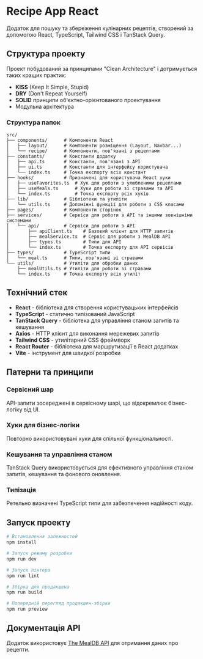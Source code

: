 # Recipe App React

Додаток для пошуку та збереження кулінарних рецептів, створений за допомогою React, TypeScript, Tailwind CSS і TanStack Query.

## Структура проекту

Проект побудований за принципами "Clean Architecture" і дотримується таких кращих практик:

- **KISS** (Keep It Simple, Stupid)
- **DRY** (Don't Repeat Yourself)
- **SOLID** принципи об'єктно-орієнтованого проектування
- Модульна архітектура

### Структура папок

```
src/
├── components/      # Компоненти React
│   ├── layout/      # Компоненти розміщення (Layout, Navbar...)
│   └── recipe/      # Компоненти, пов'язані з рецептами
├── constants/       # Константи додатку
│   ├── api.ts       # Константи, пов'язані з API
│   ├── ui.ts        # Константи для інтерфейсу користувача
│   └── index.ts     # Точка експорту всіх констант
├── hooks/           # Призначені для користувача React хуки
│   ├── useFavorites.ts  # Хук для роботи з улюбленими рецептами
│   ├── useMeals.ts      # Хуки для роботи зі стравами та API
│   └── index.ts         # Точка експорту всіх хуків
├── lib/             # Бібліотеки та утиліти
│   └── utils.ts     # Допоміжні функції для роботи з CSS класами
├── pages/           # Компоненти сторінок
├── services/        # Сервіси для роботи з API та іншими зовнішніми системами
│   └── api/         # Сервіси для роботи з API
│       ├── apiClient.ts    # Базовий клієнт для HTTP запитів
│       ├── mealService.ts  # Сервіс для роботи з MealDB API
│       ├── types.ts        # Типи для API
│       └── index.ts        # Точка експорту для API сервісів
├── types/           # TypeScript типи
│   └── meal.ts      # Типи, пов'язані зі стравами
└── utils/           # Утиліти для обробки даних
    ├── mealUtils.ts # Утиліти для роботи зі стравами
    └── index.ts     # Точка експорту всіх утиліт
```

## Технічний стек

- **React** - бібліотека для створення користувацьких інтерфейсів
- **TypeScript** - статично типізований JavaScript
- **TanStack Query** - бібліотека для управління станом запитів та кешування
- **Axios** - HTTP клієнт для виконання мережевих запитів
- **Tailwind CSS** - утилітарний CSS фреймворк
- **React Router** - бібліотека для маршрутизації в React додатках
- **Vite** - інструмент для швидкої розробки

## Патерни та принципи

### Сервісний шар

API-запити зосереджені в сервісному шарі, що відокремлює бізнес-логіку від UI.

### Хуки для бізнес-логіки

Повторно використовувані хуки для спільної функціональності.

### Кешування та управління станом

TanStack Query використовується для ефективного управління станом запитів, кешування та фонового оновлення.

### Типізація

Ретельно визначені TypeScript типи для забезпечення надійності коду.

## Запуск проекту

```bash
# Встановлення залежностей
npm install

# Запуск режиму розробки
npm run dev

# Запуск лінтера
npm run lint

# Збірка для продакшена
npm run build

# Попередній перегляд продакшен-збірки
npm run preview
```

## Документація API

Додаток використовує [The MealDB API](https://www.themealdb.com/api.php) для отримання даних про рецепти.
